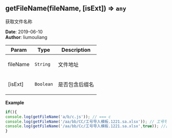 ## getFileName(fileName, [isExt]) ⇒ <code>any</code>
<p>获取文件名称</p>

**Date**: 2019-06-10  
**Author**: liumouliang  

| Param | Type | Description |
| --- | --- | --- |
| fileName | <code>String</code> | <p>文件地址</p> |
| [isExt] | <code>Boolean</code> | <p>是否包含后缀名</p> |

**Example**  
```javascript
if(){
console.log(getFileName('a/b/c.js')); // === c
console.log(getFileName('/aa/bb/CC/工号导入模板.1221.sa.xlsx')); // 工号导入模板.1221.sa
console.log(getFileName('/aa/bb/Cc/工号导入模板.1221.sa.xlsx',true)); //['工号导入模板.1221.sa', 'xlsx']
}
```
